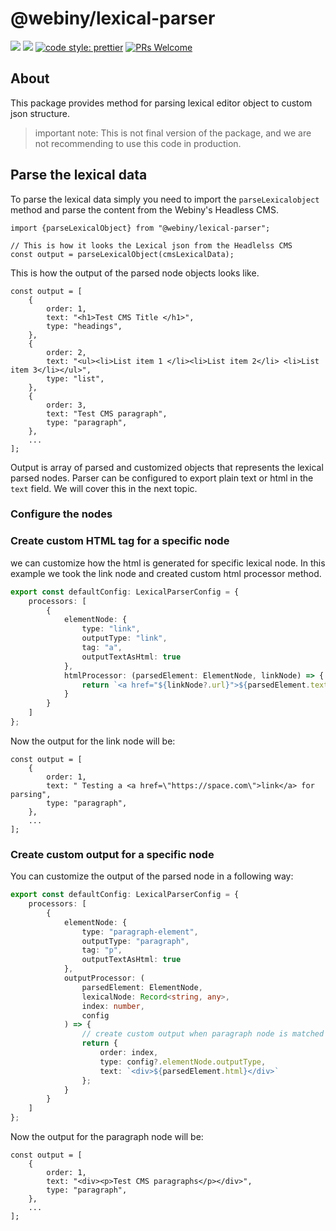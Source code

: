# @webiny/lexical-parser

[![](https://img.shields.io/npm/dw/@webiny/lexical-parser-actions.svg)](https://www.npmjs.com/package/@webiny/lexical-editor)
[![](https://img.shields.io/npm/v/@webiny/lexical-parser.svg)](https://www.npmjs.com/package/@webiny/lexical-editor)
[![code style: prettier](https://img.shields.io/badge/code_style-prettier-ff69b4.svg?style=flat-square)](https://github.com/prettier/prettier)
[![PRs Welcome](https://img.shields.io/badge/PRs-welcome-brightgreen.svg?style=flat-square)](http://makeapullrequest.com)

## About

This package provides method for parsing lexical editor object to custom json structure.

> important note: This is not final version of the package, and we are not recommending to use this code in production.

## Parse the lexical data

To parse the lexical data simply you need to import the `parseLexicalobject` method and parse the content from the
Webiny's Headless CMS.

```tsx
import {parseLexicalObject} from "@webiny/lexical-parser";

// This is how it looks the Lexical json from the Headlelss CMS
const output = parseLexicalObject(cmsLexicalData);
```

This is how the output of the parsed node objects looks like.

```tsx
const output = [
    {
        order: 1,
        text: "<h1>Test CMS Title </h1>",
        type: "headings",
    },
    {
        order: 2,
        text: "<ul><li>List item 1 </li><li>List item 2</li> <li>List item 3</li></ul>",
        type: "list",
    },
    {
        order: 3,
        text: "Test CMS paragraph",
        type: "paragraph",
    },
    ...
];
```

Output is array of parsed and customized objects that represents the lexical parsed nodes. Parser can be configured to
export plain text or html in the `text` field. We will cover this in the next topic.

### Configure the nodes

### Create custom HTML tag for a specific node

we can customize how the html is generated for specific lexical node. In this example we took the link node and created
custom html processor method.

```ts
export const defaultConfig: LexicalParserConfig = {
    processors: [
        {
            elementNode: {
                type: "link",
                outputType: "link",
                tag: "a",
                outputTextAsHtml: true
            },
            htmlProcessor: (parsedElement: ElementNode, linkNode) => {
                return `<a href="${linkNode?.url}">${parsedElement.text}</a>`;
            }
        }
    ]
};

```

Now the output for the link node will be:

```tsx
const output = [
    {
        order: 1,
        text: " Testing a <a href=\"https://space.com\">link</a> for parsing",
        type: "paragraph",
    },
    ...
];
```

### Create custom output for a specific node

You can customize the output of the parsed node in a following way:

```ts
export const defaultConfig: LexicalParserConfig = {
    processors: [
        {
            elementNode: {
                type: "paragraph-element",
                outputType: "paragraph",
                tag: "p",
                outputTextAsHtml: true
            },
            outputProcessor: (
                parsedElement: ElementNode,
                lexicalNode: Record<string, any>,
                index: number,
                config
            ) => {
                // create custom output when paragraph node is matched
                return {
                    order: index,
                    type: config?.elementNode.outputType,
                    text: `<div>${parsedElement.html}</div>`
                };
            }
        }
    ]
};

```

Now the output for the paragraph node will be:

```tsx
const output = [
    {
        order: 1,
        text: "<div><p>Test CMS paragraphs</p></div>",
        type: "paragraph",
    },
    ...
];
```
